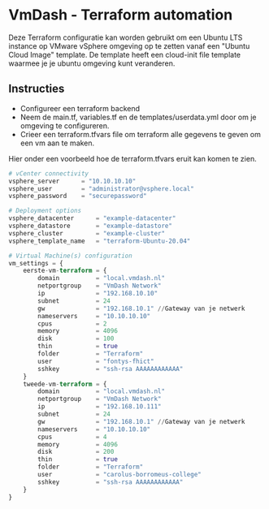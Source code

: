 # VmDash - Terraform automation
Deze Terraform configuratie kan worden gebruikt om een Ubuntu LTS instance op VMware vSphere omgeving op te zetten vanaf een "Ubuntu Cloud Image" template. De template heeft een cloud-init file template waarmee je je ubuntu omgeving kunt veranderen.

## Instructies
- Configureer een terraform backend
- Neem de main.tf, variables.tf en de templates/userdata.yml door om je omgeving te configureren.
- Crieer een terraform.tfvars file om terraform alle gegevens te geven om een vm aan te maken.

Hier onder een voorbeeld hoe de terraform.tfvars eruit kan komen te zien.

```terraform
# vCenter connectivity
vsphere_server      = "10.10.10.10"
vsphere_user        = "administrator@vsphere.local"
vsphere_password    = "securepassword"

# Deployment options
vsphere_datacenter      = "example-datacenter"
vsphere_datastore       = "example-datastore"
vsphere_cluster         = "example-cluster"
vsphere_template_name   = "terraform-Ubuntu-20.04"

# Virtual Machine(s) configuration
vm_settings = {
    eerste-vm-terraform = {
        domain          = "local.vmdash.nl"
        netportgroup    = "VmDash Network"
        ip              = "192.168.10.10"
        subnet          = 24
        gw              = "192.168.10.1" //Gateway van je netwerk
        nameservers     = "10.10.10.10"
        cpus            = 2
        memory          = 4096
        disk            = 100
        thin            = true
        folder          = "Terraform"
        user            = "fontys-fhict"
        sshkey          = "ssh-rsa AAAAAAAAAAAA"
    }
    tweede-vm-terraform = {
        domain          = "local.vmdash.nl"
        netportgroup    = "VmDash Network"
        ip              = "192.168.10.111"
        subnet          = 24
        gw              = "192.168.10.1" //Gateway van je netwerk
        nameservers     = "10.10.10.10"
        cpus            = 4
        memory          = 4096
        disk            = 200
        thin            = true
        folder          = "Terraform"
        user            = "carolus-borromeus-college"
        sshkey          = "ssh-rsa AAAAAAAAAAAA"
    }
}
```